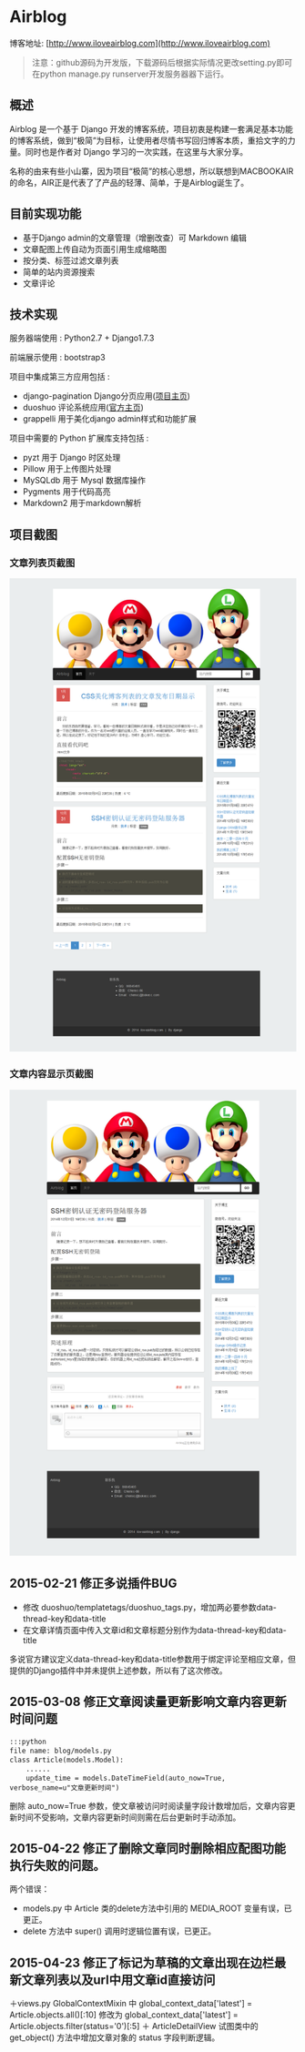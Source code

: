 # Airblog
博客地址: [http://www.iloveairblog.com](http://www.iloveairblog.com)

> 注意：github源码为开发版，下载源码后根据实际情况更改setting.py即可在python manage.py runserver开发服务器器下运行。

## 概述
  Airblog 是一个基于 Django 开发的博客系统，项目初衷是构建一套满足基本功能的博客系统，做到“极简”为目标，让使用者尽情书写回归博客本质，重拾文字的力量。同时也是作者对 Django 学习的一次实践，在这里与大家分享。
  
  名称的由来有些小山寨，因为项目“极简”的核心思想，所以联想到MACBOOKAIR的命名，AIR正是代表了了产品的轻薄、简单，于是Airblog诞生了。

## 目前实现功能
+ 基于Django admin的文章管理（增删改查）可 Markdown 编辑
+ 文章配图上传自动为页面引用生成缩略图
+ 按分类、标签过滤文章列表
+ 简单的站内资源搜索
+ 文章评论

## 技术实现
服务器端使用 : Python2.7 + Django1.7.3

前端展示使用 : bootstrap3

项目中集成第三方应用包括 :
+ django-pagination Django分页应用([项目主页](https://github.com/ericflo/django-pagination/))
+ duoshuo 评论系统应用([官方主页](http://duoshuo.com/))
+ grappelli 用于美化django admin样式和功能扩展

项目中需要的 Python 扩展库支持包括 :
+ pyzt 用于 Django 时区处理
+ Pillow 用于上传图片处理
+ MySQLdb 用于 Mysql 数据库操作
+ Pygments 用于代码高亮
+ Markdown2 用于markdown解析

## 项目截图
### 文章列表页截图
![文章列表页截图](https://github.com/chenxc86/Airblog/raw/master/static/img/文章列表页截图.png)
### 文章内容显示页截图
![文章列表页截图](https://github.com/chenxc86/Airblog/raw/master/static/img/文章详情页截图.png)

## 2015-02-21 修正多说插件BUG
+ 修改 duoshuo/templatetags/duoshuo_tags.py，增加两必要参数data-thread-key和data-title
+ 在文章详情页面中传入文章id和文章标题分别作为data-thread-key和data-title

多说官方建议定义data-thread-key和data-title参数用于绑定评论至相应文章，但提供的Django插件中并未提供上述参数，所以有了这次修改。

## 2015-03-08 修正文章阅读量更新影响文章内容更新时间问题
    :::python
    file name: blog/models.py
    class Article(models.Model):
        ......
        update_time = models.DateTimeField(auto_now=True, verbose_name=u"文章更新时间")
删除 auto_now=True 参数，使文章被访问时阅读量字段计数增加后，文章内容更新时间不受影响，文章内容更新时间则需在后台更新时手动添加。

## 2015-04-22 修正了删除文章同时删除相应配图功能执行失败的问题。

两个错误：

+ models.py 中 Article 类的delete方法中引用的 MEDIA_ROOT 变量有误，已更正。
+ delete 方法中 super() 调用时逻辑位置有误，已更正。

## 2015-04-23 修正了标记为草稿的文章出现在边栏最新文章列表以及url中用文章id直接访问

＋views.py GlobalContextMixin 中 global_context_data['latest'] = Article.objects.all()[:10] 修改为 global_context_data['latest'] = Article.objects.filter(status='0')[:5]
＋ ArticleDetailView 试图类中的 get_object() 方法中增加文章对象的 status 字段判断逻辑。
